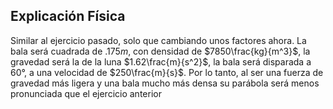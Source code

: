 ## Explicación Física
Similar al ejercicio pasado, solo que cambiando unos factores ahora.
La bala será cuadrada de $.175m$, con densidad de $7850\frac{kg}{m^3}$, la gravedad será la de la luna $1.62\frac{m}{s^2}$, la bala será disparada a $60°$, a una velocidad de $250\frac{m}{s}$.
Por lo tanto, al ser una fuerza de gravedad más ligera y una bala mucho más densa su parábola será menos pronunciada que el ejercicio anterior

